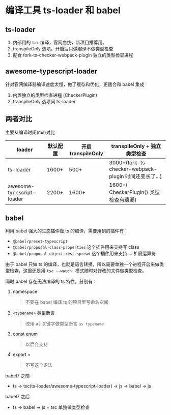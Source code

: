 # 编译工具 ts-loader 和 babel

## ts-loader

1. 内部用的 `tsc` 编译，官网血统，新项目推荐用。
2. transpileOnly 选项，开启后只做编译不做类型检查
3. 配合 fork-ts-checker-webpack-plugin 独立的类型检查进程

## awesome-typescript-loader

针对官网编译器编译速度太慢，做了缓存和优化，更适合和 babel 集成

1. 内置独立的类型检查进程 (CheckerPlugin)
2. transpileOnly 选项同 ts-loader

## 两者对比

主要从编译时间(ms)对比

| loader | 默认配置 | 开启 transpileOnly | transpileOnly + 独立类型检查 
| ------ | ----- | ----- |  ----- |
| ts-loader | 1600+ | 500+ | 3000+(fork-ts-checker-webpack-plugin 时间还变长了...)
| awesome-typescript-loader | 2200+ | 1600+ | 1600+( CheckerPlugin() 类型检查有遗漏)

## babel

利用  babel 强大的生态插件做 ts 的编译，需要用到的插件有：
- `@babel/preset-typescript`
- `@babel/proposal-class-properties` 这个插件用来支持写 class
- `@babel/proposal-object-rest-spread` 这个插件用来支持 ... 扩展运算符

由于 babel 只做 ts 的编译，也就是语言转换，所以需要单独一个进程开启来做类型检查，这里还是用 `tsc --watch ` 模式随时对修改的文件做类型检查。

同时 babel 存在无法编译的 ts 特性，分别有：
1. namespace
    >不要在 babel 编译 ts 的项目里写命名空间
2. `<typename>` 类型断言
    > 改用 as 关键字做类型断言 `as typename`
3. const enum
    > 以后会支持
4. export = 
    > 不写这个语法


babel7 之前
- ts -> tsc(ts-loader/awesome-typescript-loader) -> js -> babel -> js

babel7 之后
- ts -> babel -> js + tsc 单独做类型检查
